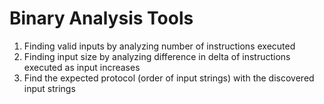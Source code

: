 

Binary Analysis Tools
============


1. Finding valid inputs by analyzing number of instructions executed
2. Finding input size by analyzing difference in delta of instructions executed as input increases
3. Find the expected protocol (order of input strings) with the discovered input strings

